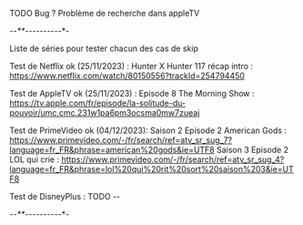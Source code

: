 TODO Bug ? Problème de recherche dans appleTV

-*-**-*-*-*-*-*-*-*-*-*-*-

Liste de séries pour tester chacun des cas de skip
 
Test de Netflix ok (25/11/2023) :
Hunter X Hunter 117 récap intro : https://www.netflix.com/watch/80150556?trackId=254794450

Test de AppleTV ok (25/11/2023) :
Episode 8 The Morning Show : https://tv.apple.com/fr/episode/la-solitude-du-pouvoir/umc.cmc.231w1pa6pm3ocsma0mw7zueaj

Test de PrimeVideo ok (04/12/2023):
Saison 2 Episode 2 American Gods : https://www.primevideo.com/-/fr/search/ref=atv_sr_sug_7?language=fr_FR&phrase=american%20gods&ie=UTF8
Saison 3 Episode 2 LOL qui crie : https://www.primevideo.com/-/fr/search/ref=atv_sr_sug_4?language=fr_FR&phrase=lol%20qui%20rit%20sort%20saison%203&ie=UTF8 

Test de DisneyPlus :
TODO --

-*-**-*-*-*-*-*-*-*-*-*-*-
